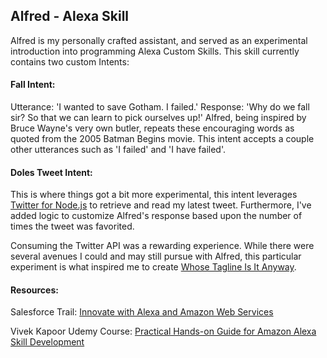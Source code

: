 ## Alfred - Alexa Skill

Alfred is my personally crafted assistant, and served as an experimental introduction into programming Alexa Custom Skills. This skill currently contains two custom Intents:

#### Fall Intent: 
Utterance: 'I wanted to save Gotham. I failed.' Response: 'Why do we fall sir? So that we can learn to pick ourselves up!' Alfred, being inspired by Bruce Wayne's very own butler, repeats these encouraging words as quoted from the 2005 Batman Begins movie. This intent accepts a couple other utterances such as 'I failed' and 'I have failed'.

#### Doles Tweet Intent: 
This is where things got a bit more experimental, this intent leverages [Twitter for Node.js](https://www.npmjs.com/package/twitter) to retrieve and read my latest tweet. Furthermore, I've added logic to customize Alfred's response based upon the number of times the tweet was favorited. 

Consuming the Twitter API was a rewarding experience. While there were several avenues I could and may still pursue with Alfred, this particular experiment is what inspired me to create [Whose Tagline Is It Anyway](https://github.com/matthewdoles/whose-tagline-is-it-anyway). 

#### Resources:
Salesforce Trail: [Innovate with Alexa and Amazon Web Services](https://trailhead.salesforce.com/en/content/learn/trails/innovate-with-alexa-and-amazon-web-services)

Vivek Kapoor Udemy Course: [Practical Hands-on Guide for Amazon Alexa Skill Development](https://www.udemy.com/build-your-rad-personal-assistant-with-amazon-alexa-custom-skills/learn/lecture/8519268#overview)
